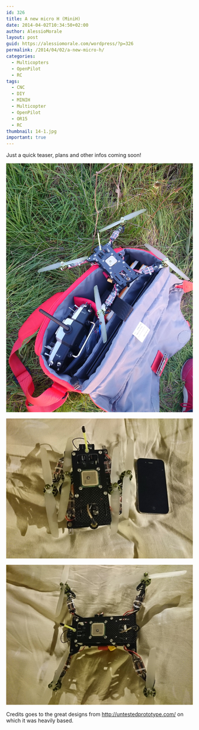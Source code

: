 ```yaml
---
id: 326
title: A new micro H (MiniH)
date: 2014-04-02T10:34:50+02:00
author: AlessioMorale
layout: post
guid: https://alessiomorale.com/wordpress/?p=326
permalink: /2014/04/02/a-new-micro-h/
categories:
  - Multicopters
  - OpenPilot
  - RC
tags:
  - CNC
  - DIY
  - MINIH
  - Multicopter
  - OpenPilot
  - OR15
  - RC
thumbnail: 14-1.jpg
important: true
---
```


Just a quick teaser, plans and other infos coming soon!

![](14-1.jpg)

![](DSC_0109.jpg)

![](DSC_0108.jpg)

Credits goes to the great designs from http://untestedprototype.com/ on which it was heavily based.

